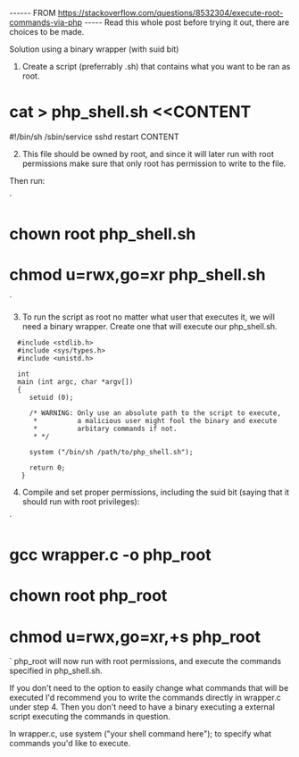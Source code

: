 ------ FROM https://stackoverflow.com/questions/8532304/execute-root-commands-via-php -----
Read this whole post before trying it out, there are choices to be made.

Solution using a binary wrapper (with suid bit)
1) Create a script (preferrably .sh) that contains what you want to be ran as root.

# cat > php_shell.sh <<CONTENT
  #!/bin/sh
  /sbin/service sshd restart
CONTENT


2) This file should be owned by root, and since it will later run with root permissions make sure that only root has permission to write to the file.

Then run:

`
# chown root php_shell.sh
# chmod u=rwx,go=xr php_shell.sh
`

3) To run the script as root no matter what user that executes it, we will need a binary wrapper. Create one that will execute our php_shell.sh.

```
  #include <stdlib.h>
  #include <sys/types.h>
  #include <unistd.h>

  int
  main (int argc, char *argv[])
  {
     setuid (0);

     /* WARNING: Only use an absolute path to the script to execute,
      *          a malicious user might fool the binary and execute
      *          arbitary commands if not.
      * */

     system ("/bin/sh /path/to/php_shell.sh");

     return 0;
   }

```

4) Compile and set proper permissions, including the suid bit (saying that it should run with root privileges):

`
# gcc wrapper.c -o php_root
# chown root php_root
# chmod u=rwx,go=xr,+s php_root
`
php_root will now run with root permissions, and execute the commands specified in php_shell.sh.


If you don't need to the option to easily change what commands that will be executed I'd recommend you to write the commands directly in wrapper.c under step 4. Then you don't need to have a binary executing a external script executing the commands in question.

In wrapper.c, use system ("your shell command here"); to specify what commands you'd like to execute.

